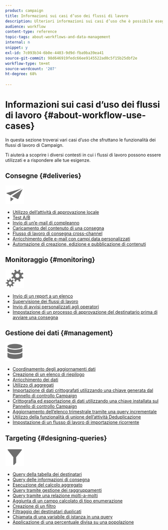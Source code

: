 ```yaml
---
product: campaign
title: Informazioni sui casi d’uso dei flussi di lavoro
description: Ulteriori informazioni sui casi d’uso che è possibile eseguire utilizzando i flussi di lavoro di Campaign Classic.
audience: workflow
content-type: reference
topic-tags: about-workflows-and-data-management
internal: n
snippet: y
exl-id: 7c093b34-6b0e-4403-9d9d-fba9ba39ea41
source-git-commit: 98d646919fedc66ee9145522ad0c5f15b25dbf2e
workflow-type: tm+mt
source-wordcount: '207'
ht-degree: 68%

---
```


# Informazioni sui casi d’uso dei flussi di lavoro {#about-workflow-use-cases}

In questa sezione troverai vari casi d’uso che sfruttano le funzionalità dei flussi di lavoro di Campaign.

Ti aiuterà a scoprire i diversi contesti in cui i flussi di lavoro possono essere utilizzati e a rispondere alle tue esigenze.

## Consegne {#deliveries}

<img src="assets/do-not-localize/icon_send.svg" width="60px">

* [Utilizzo dell’attività di approvazione locale](../../workflow/using/using-the-local-approval-activity.md)
* [Test A/B](../../delivery/using/a-b-testing-use-case.md)
* [Invio di un’e-mail di compleanno](../../workflow/using/sending-a-birthday-email.md)
* [Caricamento del contenuto di una consegna](../../workflow/using/loading-delivery-content.md)
* [Flusso di lavoro di consegna cross-channel](../../workflow/using/cross-channel-delivery-workflow.md)
* [Arricchimento delle e-mail con campi data personalizzati](../../workflow/using/email-enrichment-with-custom-date-fields.md)
* [Automazione di creazione, edizione e pubblicazione di contenuti](../../delivery/using/automating-via-workflows.md#examples)

## Monitoraggio {#monitoring}

<img src="assets/do-not-localize/icon_monitoring.svg" width="60px">

* [Invio di un report a un elenco](../../workflow/using/sending-a-report-to-a-list.md)
* [Supervisione dei flussi di lavoro](../../workflow/using/supervising-workflows.md)
* [Invio di avvisi personalizzati agli operatori](../../workflow/using/sending-personalized-alerts-to-operators.md)
* [Impostazione di un processo di approvazione del destinatario prima di avviare una consegna](../../workflow/using/using-the-local-approval-activity.md)

## Gestione dei dati {#management}

<img src="assets/do-not-localize/icon_manage.svg" width="60px">

* [Coordinamento degli aggiornamenti dati](../../workflow/using/coordinating-data-updates.md)
* [Creazione di un elenco di riepilogo](../../workflow/using/creating-a-summary-list.md)
* [Arricchimento dei dati](../../workflow/using/enriching-data.md)
* [Utilizzo di aggregati](../../workflow/using/using-aggregates.md)
* [Importazione di dati crittografati utilizzando una chiave generata dal Pannello di controllo Campaign](../../platform/using/unzip-decrypt.md)
* [Crittografia ed esportazione di dati utilizzando una chiave installata sul Pannello di controllo Campaign](../../workflow/using/how-to-use-workflow-data.md#use-case-gpg-encrypt)
* [Aggiornamento dell’elenco trimestrale tramite una query incrementale](../../workflow/using/quarterly-list-update.md)
* [Utilizzo della funzionalità di unione dell’attività Deduplicazione](../../workflow/using/deduplication-merge.md)
* [Impostazione di un flusso di lavoro di importazione ricorrente](../../workflow/using/recurring-import-workflow.md)

## Targeting {#designing-queries}

<img src="assets/do-not-localize/icon_filter.svg" width="60px">

* [Query della tabella dei destinatari](../../workflow/using/querying-recipient-table.md)
* [Query delle informazioni di consegna](../../workflow/using/querying-delivery-information.md)
* [Esecuzione del calcolo aggregato](../../workflow/using/performing-aggregate-computing.md)
* [Query tramite gestione dei raggruppamenti](../../workflow/using/querying-using-grouping-management.md)
* [Query tramite una relazione molti-a-molti](../../workflow/using/querying-using-many-to-many-relationship.md)
* [Aggiunta di un campo calcolato di tipo enumerazione](../../workflow/using/adding-enumeration-type-calculated-field.md)
* [Creazione di un filtro](../../workflow/using/creating-a-filter.md)
* [Filtraggio dei destinatari duplicati](../../workflow/using/filtering-duplicated-recipients.md)
* [Chiamata di una variabile di istanza in una query](../../workflow/using/javascript-scripts-and-templates.md#calling-an-instance-variable-in-a-query)
* [Applicazione di una percentuale divisa su una popolazione](../../workflow/using/javascript-scripts-and-templates.md#example)
